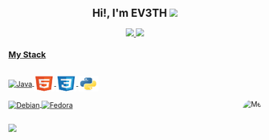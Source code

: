 <h2 align="center">Hi!, I'm EV3TH</a> <img src="https://emojis.slackmojis.com/emojis/images/1643514974/10003/catjam.gif?1643514974" width="30" /> </h2>
<p align="center">
</p>

<div align="center">
  <a href="https://github.com/J4MINm">
  <img height="130em" src="https://github-readme-stats.vercel.app/api?username=J4MINm&show_icons=true&theme=nord&include_all_commits=true&count_private=true"/>
  <img height="130em" src="https://github-readme-stats.vercel.app/api/top-langs/?username=J4MINm&layout=compact&langs_count=7&theme=nord"/>
</div>

### My Stack
<div style="display: inline_block"><br>
  <img align="center" alt="Java" height="30" width="40" src="https://cdn.jsdelivr.net/gh/devicons/devicon/icons/java/java-original.svg">
  <img align="center" alt="HTML" height="30" width="40" src="https://raw.githubusercontent.com/devicons/devicon/master/icons/html5/html5-original.svg">
  <img align="center" alt="CSS" height="30" width="40" src="https://raw.githubusercontent.com/devicons/devicon/master/icons/css3/css3-original.svg">
  <img align="center" alt="Python" height="30" width="40" src="https://raw.githubusercontent.com/devicons/devicon/master/icons/python/python-original.svg">
</div>
<div style="display: inline_block"><br>
  <img align="center" alt="Debian" height="30" width="40" src="https://cdn.jsdelivr.net/gh/devicons/devicon/icons/debian/debian-original.svg">
  <img align="center" alt="Fedora" height="30" width="40" src="https://cdn.jsdelivr.net/gh/devicons/devicon/icons/fedora/fedora-original.svg">
  <img align="right" alt="Me" height="150" style="border-radius:50px;" src="https://cdn-icons-png.flaticon.com/512/4123/4123763.png">
</div>
  
##  

<div> 
  <a href="https://www.facebook.com/EV3TH" target="_blank"><img src="	https://img.shields.io/badge/Facebook-1877F2?style=for-the-badge&logo=facebook&logoColor=white" target="_blank"></a>
</div>  
